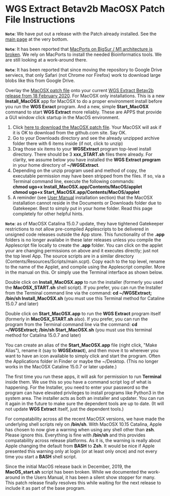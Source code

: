 # WGS Extract Betav2b MacOSX Patch File Instructions
**`Note`**: We have put out a release with the Patch already installed.  See the [main page](https://wgsextract.github.io) at the very bottom.

**`Note`**: It has been reported that [MacPorts on BigSur / M1 architecture is broken](https://trac.macports.org/wiki/BigSurProblems).  We rely on MacPorts to install the needed Bioinformatics tools.  We are still looking at a work-around there.

**`Note`**: It has been reported that since moving the repository to Google Drive serviecs, that only Safari (not Chrome nor Firefox) work to download large blobs like this from Google Drive.

Overlay the [MacOSX patch file](https://github.com/WGSExtract/WGSExtract-Dev/blob/master/WGSExtract_MacOSX_Patch.zip) onto your current [WGS Extract Betav2b release from 18 February 2020](https://github.com/WGSExtract/WGSExtract-Dev/blob/master/Docs/README.md). For MacOSX only installations. This is a new **Install_MacOSX** app for MacOSX to do a proper environment install before you run the **WGS Exract** program. And a new, simple **Start_MacOSX** command to start **WGS Extract** more reliably. These are APPS that provide a GUI window click startup in the MacOS environment.

1. Click [here to download the MacOSX patch file](https://github.com/WGSExtract/WGSExtract-Dev/blob/master/WGSExtract_MacOSX_Patch.zip). 
Your MacOSX will ask if it is OK to download from the github.com site.  Say OK.
2. Go to your Downloads directory and see the already unzipped archive folder there with 6 items inside (if not, click to unzip)
3. Drag those six items to your **WGSExtract** program top-level install directory.  There should be 3 **xxx_START.sh** files there already. For clarity, we assume below you have installed the **WGS Extract program** in your home directory of **~/WGSExtract**.
4. Depending on the unzip program used and method of copy, the executable permission may have been stripped from the files.  If so, via a Terminal command line, execute the following commands:  
   **chmod ugo+x Install_MacOSX.app/Contents/MacOS/applet**  
   **chmod ugo+x Start_MacOSX.app/Contents/MacOS/applet**
5. A reminder (see [User Manual](http://bit.ly/36Jdpnq) installation section) that the MacOSX installation cannot reside in the Documents or Downloads folder due to Gatekeeper.  Best to simply put in your home folder. Read this page completely for other helpful hints.

**`Note`**: as of MacOSX Catalina 15.0.7 update, they have tightened Gatekeeper restrictions to not allow pre-compiled Applescripts to be delivered in unsigned code releases outside the App store. This functionality of the **.app** folders is no longer availabe in these later releases unless you compile the Applescript file locally to create the **.app** folder. You can click on the applet your are changing permissions on above and it executes directly; just not the top level App.  The source scripts are in a similar directory (Contents/Resources/Scripts/main.scpt).  Copy each to the top level, rename to the name of the Applet, and compile using the Applescript compiler.  More in the manual on this. Or simply use the Terminal interface as shown below.

Double click on **Install_MacOSX.app** to run the installer (formerly you used the **MacOSX_START.sh** shell script). If you prefer, you can run the Installer from the Terminal command line via the command: **cd ~/WGSExtract; /bin/sh Install_MacOSX.sh** (you must use this Terminal method for Cataline 15.0.7 and later)

Double click on **Start_MacOSX.app** to run the **WGS Extract** program itself (formerly in **MacOSX_START.sh** also).  If you prefer, you can run the program from the Terminal command line via the command: **cd ~/WGSExtract; /bin/sh Start_MacOSX.sh** (you must use this terminal method for Catalina 15.0.7 and later)

You can create an alias of the **Start_MacOSX.app** file (right click, "Make Alias"), rename it (say to **WGSExtract**), 
and then move it to wherever you want to have an icon available to simply click and start the program.  Often the Applications
folder in Finder or maybe the ~/Desktop. (This no longer works in the MacOSX Cataline 15.0.7 or later update.)

The first time you run these apps, it will ask for permission to run **Terminal** inside them.  We use this so you have a command script log of what is happening.  For the Installer, you need to enter your password so the program can have elevated privileges to install programs like Python3 in the system area.  The installer acts as both an installer and updater.  You can run it again in the future to make sure the dependent tools are up to date. (It will not update **WGS Extract** itself, just the dependent tools.)

For compatability across all the recent MacOSX versions, we have made the underlying shell scripts rely on **/bin/sh**.  With MacOSX 10.15 Catalina, Apple has chosen to now give a warning when using any shell other than **zsh**. Please ignore this.  Everything is fine with **/bin/sh** and this provides compatability across release platforms. As it is, the warning is really about Apple changing the default from **BASH** to **Zsh**. It would be nice if Apple presented this warning only at login (or at least only once) and not every time you start a **BASH** shell script.

Since the initial MacOS release back in December, 2019, the **MacOS_start.sh** script has been broken. 
While we documented the work-around in the Users Manual, it has been a silent show stopper for
many. This patch release finally resolves this while waiting for the next release to include it as part of the base program.
